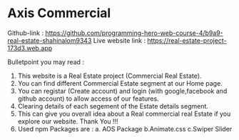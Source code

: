 # Axis Commercial

Github-link : https://github.com/programming-hero-web-course-4/b9a9-real-estate-shahinalom9343
Live website link : https://real-estate-project-173d3.web.app

Bulletpoint you may read :

1. This website is a Real Estate project (Commercial Real Estate).
2. You can find different Commercial Estate segment at our Home page.
3. You can registar (Create account) and login (with google,facebook and github account) to allow access of our features.
4. Clearing details of each segement of the Estate details segment.
5. This can give you overall idea about a Real commercial real Estate if you explore our website. Thank You !!!
6. Used npm Packages are :
   a. AOS Package
   b.Animate.css
   c.Swiper Slider
